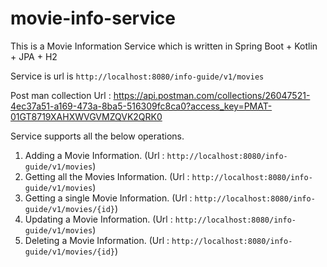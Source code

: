 # movie-info-service
This is a Movie Information Service which is written in Spring Boot + Kotlin + JPA + H2

Service is url is `http://localhost:8080/info-guide/v1/movies`

Post man collection Url : https://api.postman.com/collections/26047521-4ec37a51-a169-473a-8ba5-516309fc8ca0?access_key=PMAT-01GT8719XAHXWVGVMZQVK2QRK0

Service supports all the below operations.
1. Adding a Movie Information. (Url : `http://localhost:8080/info-guide/v1/movies`)
2. Getting all the Movies Information. (Url : `http://localhost:8080/info-guide/v1/movies`)
3. Getting a single Movie Information. (Url : `http://localhost:8080/info-guide/v1/movies/{id}`)
4. Updating a Movie Information. (Url : `http://localhost:8080/info-guide/v1/movies`)
5. Deleting a Movie Information. (Url : `http://localhost:8080/info-guide/v1/movies/{id}`)
